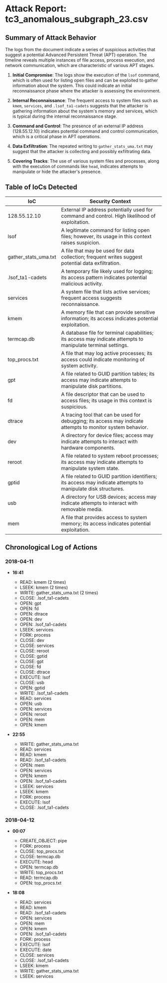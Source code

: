 # Attack Report: tc3_anomalous_subgraph_23.csv

## Summary of Attack Behavior

The logs from the document indicate a series of suspicious activities that suggest a potential Advanced Persistent Threat (APT) operation. The timeline reveals multiple instances of file access, process execution, and network communication, which are characteristic of various APT stages.

1. **Initial Compromise**: The logs show the execution of the `lsof` command, which is often used for listing open files and can be exploited to gather information about the system. This could indicate an initial reconnaissance phase where the attacker is assessing the environment.

2. **Internal Reconnaissance**: The frequent access to system files such as `kmem`, `services`, and `.lsof_ta1-cadets` suggests that the attacker is gathering information about the system's memory and services, which is typical during the internal reconnaissance stage.

3. **Command and Control**: The presence of an external IP address (128.55.12.10) indicates potential command and control communication, which is a critical phase in APT operations.

4. **Data Exfiltration**: The repeated writing to `gather_stats_uma.txt` may suggest that the attacker is collecting and possibly exfiltrating data.

5. **Covering Tracks**: The use of various system files and processes, along with the execution of commands like `head`, indicates attempts to manipulate or hide the attacker's presence.

## Table of IoCs Detected

| IoC                     | Security Context                                                                                     |
|-------------------------|-----------------------------------------------------------------------------------------------------|
| 128.55.12.10           | External IP address potentially used for command and control. High likelihood of exploitation.     |
| lsof                    | A legitimate command for listing open files; however, its usage in this context raises suspicion.   |
| gather_stats_uma.txt   | A file that may be used for data collection; frequent writes suggest potential data exfiltration.   |
| .lsof_ta1-cadets       | A temporary file likely used for logging; its access pattern indicates potential malicious activity. |
| services                | A system file that lists active services; frequent access suggests reconnaissance.                  |
| kmem                    | A memory file that can provide sensitive information; its access indicates potential exploitation.   |
| termcap.db              | A database file for terminal capabilities; its access may indicate attempts to manipulate terminal settings. |
| top_procs.txt          | A file that may log active processes; its access could indicate monitoring of system activity.      |
| gpt                     | A file related to GUID partition tables; its access may indicate attempts to manipulate disk partitions. |
| fd                      | A file descriptor that can be used to access files; its usage in this context is suspicious.       |
| dtrace                  | A tracing tool that can be used for debugging; its access may indicate attempts to monitor system behavior. |
| dev                     | A directory for device files; access may indicate attempts to interact with hardware components.    |
| reroot                  | A file related to system reboot processes; its access may indicate attempts to manipulate system state. |
| gptid                   | A file related to GUID partition identifiers; its access may indicate attempts to manipulate disk structures. |
| usb                     | A directory for USB devices; access may indicate attempts to interact with removable media.         |
| mem                     | A file that provides access to system memory; its access indicates potential exploitation.          |

## Chronological Log of Actions

### 2018-04-11
- **16:41**
  - READ: kmem (2 times)
  - LSEEK: kmem (2 times)
  - WRITE: gather_stats_uma.txt (2 times)
  - CLOSE: .lsof_ta1-cadets
  - OPEN: gpt
  - OPEN: fd
  - OPEN: dtrace
  - OPEN: dev
  - OPEN: .lsof_ta1-cadets
  - LSEEK: services
  - FORK: process
  - CLOSE: dev
  - CLOSE: services
  - CLOSE: reroot
  - CLOSE: gptid
  - CLOSE: gpt
  - CLOSE: fd
  - CLOSE: dtrace
  - EXECUTE: lsof
  - CLOSE: usb
  - OPEN: gptid
  - WRITE: .lsof_ta1-cadets
  - READ: services
  - OPEN: usb
  - OPEN: services
  - OPEN: reroot
  - OPEN: mem
  - OPEN: kmem

- **22:55**
  - WRITE: gather_stats_uma.txt
  - READ: services
  - READ: kmem
  - READ: .lsof_ta1-cadets
  - OPEN: mem
  - OPEN: services
  - OPEN: kmem
  - OPEN: .lsof_ta1-cadets
  - LSEEK: services
  - LSEEK: kmem
  - FORK: process
  - EXECUTE: lsof
  - CLOSE: .lsof_ta1-cadets

### 2018-04-12
- **00:07**
  - CREATE_OBJECT: pipe
  - FORK: process
  - CLOSE: top_procs.txt
  - CLOSE: termcap.db
  - EXECUTE: head
  - OPEN: termcap.db
  - WRITE: top_procs.txt
  - READ: termcap.db
  - OPEN: top_procs.txt

- **18:08**
  - READ: services
  - READ: kmem
  - READ: .lsof_ta1-cadets
  - OPEN: services
  - OPEN: mem
  - OPEN: kmem
  - OPEN: .lsof_ta1-cadets
  - FORK: process
  - EXECUTE: lsof
  - EXECUTE: date
  - CLOSE: services
  - CLOSE: .lsof_ta1-cadets
  - LSEEK: kmem
  - WRITE: gather_stats_uma.txt
  - LSEEK: services